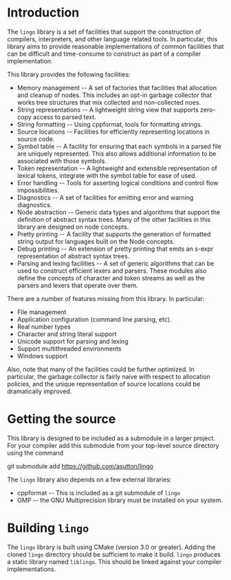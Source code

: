 
# Introduction

The `lingo` library is a set of facilities that support the construction 
of compilers, interpreters, and other language related tools.  In particular,
this library aims to provide reasonable implementations of common facilities
that can be difficult and time-consume to construct as part of a compiler
implementation.

This library provides the following facilities:

- Memory management -- A set of factories that facilities that allocation
  and cleanup of nodes. This includes an opt-in garbage collector that
  works tree structures that mix collected and non-collected noes.
- String representations -- A lightweight string view that supports
  zero-copy access to parsed text.
- String formatting -- Using cppformat, tools for formatting strings.
- Source locations -- Facilities for efficiently representing locations in
  source code.
- Symbol table -- A facility for ensuring that each symbols in a parsed
  file are uniquely represented. This also allows additional information
  to be associated with those symbols. 
- Token representation -- A lightweight and extensible representation
  of lexical tokens, integrate with the symbol table for ease of used.
- Error handling -- Tools for asserting logical conditions and control
  flow impossibilities.
- Diagnostics -- A set of facilities for emitting error and warning
  diagnostics.
- Node abstraction -- Generic data types and algorithms that support the 
  definition of abstract syntax trees. Many of the other facilities in
  this library are designed on node concepts.
- Pretty printing -- A facility that supports the generation of formatted
  string output for languages built on the Node concepts.
- Debug printing -- An extension of pretty printing that emits an s-expr
  representation of abstract syntax trees.
- Parsing and lexing facilities -- A set of generic algorithms that can
  be used to construct efficient lexers and parsers. These modules
  also define the concepts of character and token streams as well as the
  parsers and lexers that operate over them.

There are a number of features missing from this library. In particular:

- File management
- Application configuration (command line parsing, etc).
- Real number types
- Character and string literal support
- Unicode support for parsing and lexing
- Support multithreaded environments
- Windows support

Also, note that many of the facilities could be further optimized. In
particular, the garbage collector is fairly naive with respect to
allocation policies, and the unique representation of source locations
could be dramatically improved.


# Getting the source

This library is designed to be included as a submodule in a larger
project. For your compiler add this submodule from your top-level
source directory using the command

  git submodule add https://github.com/asutton/lingo


The `lingo` library also depends on a few external libraries:

  - cppformat -- This is included as a git submodule of `lingo`
  - GMP -- the GNU Multiprecision library must be installed on
    your system.


# Building `lingo`

The `lingo` library is built using CMake (version 3.0 or greater).
Adding the cloned `lingo` directory should be sufficient to make it
build. `lingo` produces a static library named `liblingo`. This should
be linked against your compiler implementations.
